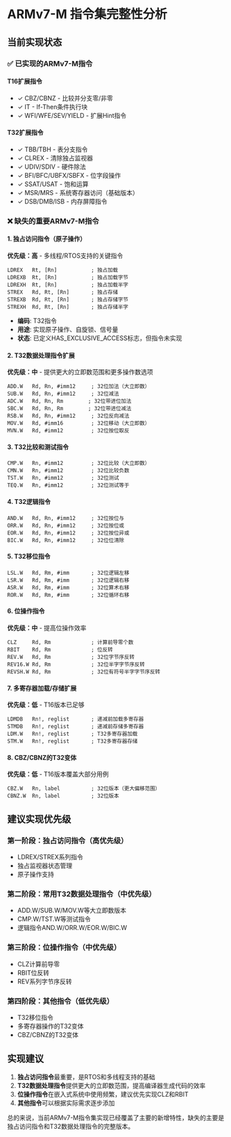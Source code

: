 # ARMv7-M 指令集完整性分析

## 当前实现状态

### ✅ 已实现的ARMv7-M指令

#### T16扩展指令
- ✓ CBZ/CBNZ - 比较并分支零/非零
- ✓ IT - If-Then条件执行块
- ✓ WFI/WFE/SEV/YIELD - 扩展Hint指令

#### T32扩展指令  
- ✓ TBB/TBH - 表分支指令
- ✓ CLREX - 清除独占监视器
- ✓ UDIV/SDIV - 硬件除法
- ✓ BFI/BFC/UBFX/SBFX - 位字段操作
- ✓ SSAT/USAT - 饱和运算
- ✓ MSR/MRS - 系统寄存器访问（基础版本）
- ✓ DSB/DMB/ISB - 内存屏障指令

### ❌ 缺失的重要ARMv7-M指令

#### 1. 独占访问指令（原子操作）
**优先级：高** - 多线程/RTOS支持的关键指令
```assembly
LDREX   Rt, [Rn]           ; 独占加载
LDREXB  Rt, [Rn]           ; 独占加载字节  
LDREXH  Rt, [Rn]           ; 独占加载半字
STREX   Rd, Rt, [Rn]       ; 独占存储
STREXB  Rd, Rt, [Rn]       ; 独占存储字节
STREXH  Rd, Rt, [Rn]       ; 独占存储半字
```
- **编码**: T32指令
- **用途**: 实现原子操作、自旋锁、信号量
- **状态**: 已定义HAS_EXCLUSIVE_ACCESS标志，但指令未实现

#### 2. T32数据处理指令扩展
**优先级：中** - 提供更大的立即数范围和更多操作数选项
```assembly
ADD.W   Rd, Rn, #imm12     ; 32位加法（大立即数）
SUB.W   Rd, Rn, #imm12     ; 32位减法
ADC.W   Rd, Rn, Rm        ; 32位带进位加法
SBC.W   Rd, Rn, Rm        ; 32位带进位减法  
RSB.W   Rd, Rn, #imm12     ; 32位反向减法
MOV.W   Rd, #imm16         ; 32位移动（大立即数）
MVN.W   Rd, #imm12         ; 32位按位取反
```

#### 3. T32比较和测试指令
```assembly
CMP.W   Rn, #imm12         ; 32位比较（大立即数）
CMN.W   Rn, #imm12         ; 32位比较负数
TST.W   Rn, #imm12         ; 32位测试
TEQ.W   Rn, #imm12         ; 32位测试等于
```

#### 4. T32逻辑指令
```assembly
AND.W   Rd, Rn, #imm12     ; 32位按位与
ORR.W   Rd, Rn, #imm12     ; 32位按位或
EOR.W   Rd, Rn, #imm12     ; 32位按位异或
BIC.W   Rd, Rn, #imm12     ; 32位位清除
```

#### 5. T32移位指令
```assembly
LSL.W   Rd, Rm, #imm       ; 32位逻辑左移
LSR.W   Rd, Rm, #imm       ; 32位逻辑右移  
ASR.W   Rd, Rm, #imm       ; 32位算术右移
ROR.W   Rd, Rm, #imm       ; 32位循环右移
```

#### 6. 位操作指令
**优先级：中** - 提高位操作效率
```assembly
CLZ     Rd, Rm             ; 计算前导零个数
RBIT    Rd, Rm             ; 位反转
REV.W   Rd, Rm             ; 32位字节序反转
REV16.W Rd, Rm             ; 32位半字字节序反转  
REVSH.W Rd, Rm             ; 32位有符号半字字节序反转
```

#### 7. 多寄存器加载/存储扩展
**优先级：低** - T16版本已足够
```assembly
LDMDB   Rn!, reglist       ; 递减前加载多寄存器
STMDB   Rn!, reglist       ; 递减前存储多寄存器
LDM.W   Rn!, reglist       ; T32多寄存器加载
STM.W   Rn!, reglist       ; T32多寄存器存储
```

#### 8. CBZ/CBNZ的T32变体
**优先级：低** - T16版本覆盖大部分用例
```assembly
CBZ.W   Rn, label          ; 32位版本（更大偏移范围）
CBNZ.W  Rn, label          ; 32位版本
```

## 建议实现优先级

### 第一阶段：独占访问指令（高优先级）
- LDREX/STREX系列指令
- 独占监视器状态管理
- 原子操作支持

### 第二阶段：常用T32数据处理指令（中优先级）  
- ADD.W/SUB.W/MOV.W等大立即数版本
- CMP.W/TST.W等测试指令
- 逻辑指令AND.W/ORR.W/EOR.W/BIC.W

### 第三阶段：位操作指令（中优先级）
- CLZ计算前导零
- RBIT位反转
- REV系列字节序反转

### 第四阶段：其他指令（低优先级）
- T32移位指令
- 多寄存器操作的T32变体
- CBZ/CBNZ的T32变体

## 实现建议

1. **独占访问指令**最重要，是RTOS和多线程支持的基础
2. **T32数据处理指令**提供更大的立即数范围，提高编译器生成代码的效率
3. **位操作指令**在嵌入式系统中使用频繁，建议优先实现CLZ和RBIT
4. **其他指令**可以根据实际需求逐步添加

总的来说，当前ARMv7-M指令集实现已经覆盖了主要的新增特性，缺失的主要是独占访问指令和T32数据处理指令的完整版本。
